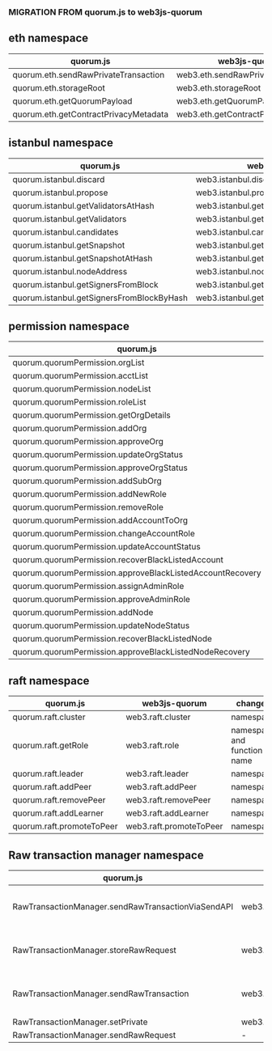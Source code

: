 ### MIGRATION FROM quorum.js to web3js-quorum

## eth namespace
| quorum.js                             | web3js-quorum                       | changes   |
|---------------------------------------|-------------------------------------|-----------|
| quorum.eth.sendRawPrivateTransaction  | web3.eth.sendRawPrivateTransaction  | namespace |
| quorum.eth.storageRoot                | web3.eth.storageRoot                | namespace |
| quorum.eth.getQuorumPayload           | web3.eth.getQuorumPayload           | namespace |
| quorum.eth.getContractPrivacyMetadata | web3.eth.getContractPrivacyMetadata | namespace |


## istanbul namespace
| quorum.js                                 | web3js-quorum                           | changes   |
|-------------------------------------------|-----------------------------------------|-----------|
| quorum.istanbul.discard                   | web3.istanbul.discard                   | namespace |
| quorum.istanbul.propose                   | web3.istanbul.propose                   | namespace |
| quorum.istanbul.getValidatorsAtHash       | web3.istanbul.getValidatorsAtHash       | namespace |
| quorum.istanbul.getValidators             | web3.istanbul.getValidators             | namespace |
| quorum.istanbul.candidates                | web3.istanbul.candidates                | namespace |
| quorum.istanbul.getSnapshot               | web3.istanbul.getSnapshot               | namespace |
| quorum.istanbul.getSnapshotAtHash         | web3.istanbul.getSnapshotAtHash         | namespace |
| quorum.istanbul.nodeAddress               | web3.istanbul.nodeAddress               | namespace |
| quorum.istanbul.getSignersFromBlock       | web3.istanbul.getSignersFromBlock       | namespace |
| quorum.istanbul.getSignersFromBlockByHash | web3.istanbul.getSignersFromBlockByHash | namespace |

## permission namespace
| quorum.js                                                 | web3js-quorum                                     | changes   |
|-----------------------------------------------------------|---------------------------------------------------|-----------|
| quorum.quorumPermission.orgList                           | web3.permission.orgList                           | namespace |
| quorum.quorumPermission.acctList                          | web3.permission.acctList                          | namespace |
| quorum.quorumPermission.nodeList                          | web3.permission.nodeList                          | namespace |
| quorum.quorumPermission.roleList                          | web3.permission.roleList                          | namespace |
| quorum.quorumPermission.getOrgDetails                     | web3.permission.getOrgDetails                     | namespace |
| quorum.quorumPermission.addOrg                            | web3.permission.addOrg                            | namespace |
| quorum.quorumPermission.approveOrg                        | web3.permission.approveOrg                        | namespace |
| quorum.quorumPermission.updateOrgStatus                   | web3.permission.updateOrgStatus                   | namespace |
| quorum.quorumPermission.approveOrgStatus                  | web3.permission.approveOrgStatus                  | namespace |
| quorum.quorumPermission.addSubOrg                         | web3.permission.addSubOrg                         | namespace |
| quorum.quorumPermission.addNewRole                        | web3.permission.addNewRole                        | namespace |
| quorum.quorumPermission.removeRole                        | web3.permission.removeRole                        | namespace |
| quorum.quorumPermission.addAccountToOrg                   | web3.permission.addAccountToOrg                   | namespace |
| quorum.quorumPermission.changeAccountRole                 | web3.permission.changeAccountRole                 | namespace |
| quorum.quorumPermission.updateAccountStatus               | web3.permission.updateAccountStatus               | namespace |
| quorum.quorumPermission.recoverBlackListedAccount         | web3.permission.recoverBlackListedAccount         | namespace |
| quorum.quorumPermission.approveBlackListedAccountRecovery | web3.permission.approveBlackListedAccountRecovery | namespace |
| quorum.quorumPermission.assignAdminRole                   | web3.permission.assignAdminRole                   | namespace |
| quorum.quorumPermission.approveAdminRole                  | web3.permission.approveAdminRole                  | namespace |
| quorum.quorumPermission.addNode                           | web3.permission.addNode                           | namespace |
| quorum.quorumPermission.updateNodeStatus                  | web3.permission.updateNodeStatus                  | namespace |
| quorum.quorumPermission.recoverBlackListedNode            | web3.permission.recoverBlackListedNode            | namespace |
| quorum.quorumPermission.approveBlackListedNodeRecovery    | web3.permission.approveBlackListedNodeRecovery    | namespace |

## raft namespace
| quorum.js                 | web3js-quorum           | changes                     |
|---------------------------|-------------------------|-----------------------------|
| quorum.raft.cluster       | web3.raft.cluster       | namespace                   |
| quorum.raft.getRole       | web3.raft.role          | namespace and function name |
| quorum.raft.leader        | web3.raft.leader        | namespace                   |
| quorum.raft.addPeer       | web3.raft.addPeer       | namespace                   |
| quorum.raft.removePeer    | web3.raft.removePeer    | namespace                   |
| quorum.raft.addLearner    | web3.raft.addLearner    | namespace                   |
| quorum.raft.promoteToPeer | web3.raft.promoteToPeer | namespace                   |

## Raw transaction manager namespace
| quorum.js                                          | web3js-quorum                           | changes                     |
|----------------------------------------------------|-----------------------------------------|-----------------------------|
| RawTransactionManager.sendRawTransactionViaSendAPI | web3.ptm.send                           | namespace and function name |
| RawTransactionManager.storeRawRequest              | web3.ptm.storeRaw                       | namespace and function name |
| RawTransactionManager.sendRawTransaction           | web3.priv.generateAndSendRawTransaction | namespace and function name |
| RawTransactionManager.setPrivate                   | web3.utils.setPrivate                   | namespace                   |
| RawTransactionManager.sendRawRequest               | -                                       |                             |